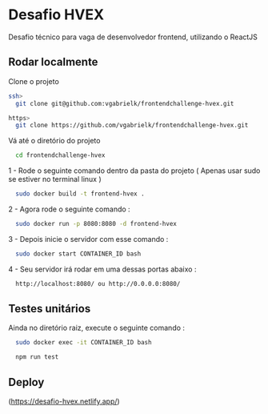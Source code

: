
# Desafio HVEX

Desafio técnico para vaga de desenvolvedor frontend, utilizando o ReactJS

## Rodar localmente

Clone o projeto

```bash
ssh>
  git clone git@github.com:vgabrielk/frontendchallenge-hvex.git

https>
  git clone https://github.com/vgabrielk/frontendchallenge-hvex.git
```

Vá até o diretório do projeto

```bash
  cd frontendchallenge-hvex
```

1 - Rode o seguinte comando dentro da pasta do projeto 
( Apenas usar sudo se estiver no terminal linux )
```bash
  sudo docker build -t frontend-hvex .
```
2 - Agora rode o seguinte comando : 
```bash
  sudo docker run -p 8080:8080 -d frontend-hvex
```

3 - Depois inicie o servidor com esse comando :
```bash
  sudo docker start CONTAINER_ID bash
```
4 - Seu servidor irá rodar em uma dessas portas abaixo : 
```bash
  http://localhost:8080/ ou http://0.0.0.0:8080/
```

## Testes unitários

Ainda no diretório raiz, execute o seguinte comando : 
```bash
  sudo docker exec -it CONTAINER_ID bash
```
```bash
  npm run test
```





## Deploy
(https://desafio-hvex.netlify.app/)

